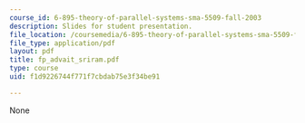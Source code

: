```yaml
---
course_id: 6-895-theory-of-parallel-systems-sma-5509-fall-2003
description: Slides for student presentation.
file_location: /coursemedia/6-895-theory-of-parallel-systems-sma-5509-fall-2003/f1d9226744f771f7cbdab75e3f34be91_fp_advait_sriram.pdf
file_type: application/pdf
layout: pdf
title: fp_advait_sriram.pdf
type: course
uid: f1d9226744f771f7cbdab75e3f34be91

---
```

None